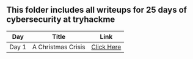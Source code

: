## This folder includes all writeups for 25 days of cybersecurity at tryhackme

| Day | Title | Link |
| ----| ----  | ---- |
| Day 1 | A Christmas Crisis | [Click Here](day1.md)
